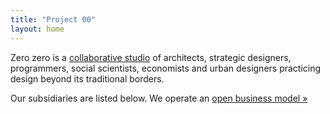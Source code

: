 ```yaml
---
title: "Project 00"
layout: home
---
```


Zero zero is a [collaborative studio][] of architects, strategic designers,
programmers, social scientists, economists and urban designers practicing
design beyond its traditional borders.

Our subsidiaries are listed below. We operate an [open business model »][]

[Zero zero]: /
[collaborative studio]: /members/
[open business model »]: https://github.com/00/model
